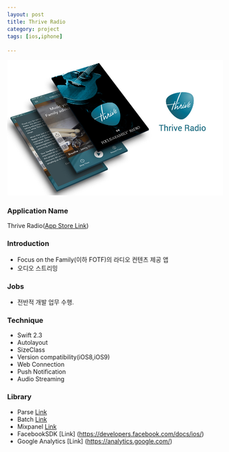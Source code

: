 ```yaml
---
layout: post
title: Thrive Radio
category: project
tags: [ios,iphone]

---
```

![Thrive Radio](/images/project/thriveradio_01.jpg)

### Application Name

Thrive Radio([App Store Link](https://itunes.apple.com/us/app/thrive-radio/id1086668038?ls=1&mt=8))


### Introduction

* Focus on the Family(이하 FOTF)의 라디오 컨텐츠 제공 앱
* 오디오 스트리밍



### Jobs

* 전반적 개발 업무 수행.


### Technique


* Swift 2.3
* Autolayout
* SizeClass
* Version compatibility(iOS8,iOS9)
* Web Connection
* Push Notification
* Audio Streaming

### Library
* Parse [Link](https://www.parse.com)
* Batch [Link](https://batch.com)
* Mixpanel [Link](https://mixpanel.com)
* FacebookSDK [Link] (https://developers.facebook.com/docs/ios/)
* Google Analytics [Link] (https://analytics.google.com/)


